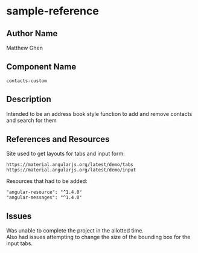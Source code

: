 # sample-reference

## Author Name
Matthew Ghen

## Component Name
`contacts-custom`

## Description
Intended to be an address book style function to add and remove contacts and search for them

## References and Resources
Site used to get layouts for tabs and input form:

    https://material.angularjs.org/latest/demo/tabs 
    https://material.angularjs.org/latest/demo/input

Resources that had to be added:
    
    "angular-resource": "^1.4.0" 
    "angular-messages": "^1.4.0"

## Issues
 Was unable to complete the project in the allotted time.  
 Also had issues attempting to change the size of the bounding box for the input tabs. 



